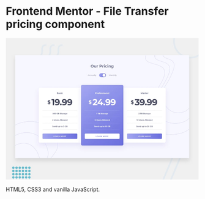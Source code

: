 # Frontend Mentor - File Transfer pricing component

![Design preview for the File Transfer pricing component coding challenge](./design/desktop-preview.jpg)

HTML5, CSS3 and vanilla JavaScript.
